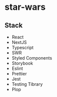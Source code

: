# star-wars

## Stack

- React
- NextJS
- Typescript
- SWR
- Styled Components
- Storybook
- Eslint
- Prettier
- Jest
- Testing Tibrary
- Plop
